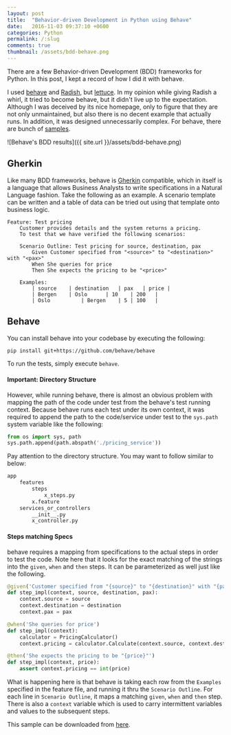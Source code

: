 ```yaml
---
layout: post
title:  "Behavior-driven Development in Python using Behave"
date:   2016-11-03 09:37:10 +0600
categories: Python
permalink: /:slug
comments: true
thumbnail: /assets/bdd-behave.png
---
```

There are a few Behavior-driven Development (BDD) frameworks for Python. In this post, I kept a record of how I did it with behave.

I used [behave](http://pythonhosted.org/behave/) and [Radish](http://radish-bdd.io/), but [lettuce](http://lettuce.it/). In my opinion while giving Radish a whirl, it tried to become behave, but it didn't live up to the expectation. Although I was deceived by its nice homepage, only to figure that they are not only unmaintained, but also there is no decent example that actually runs. In addition, it was designed unnecessarily complex. For behave, there are bunch of [samples](http://jenisys.github.io/behave.example/).

![Behave's BDD results]({{ site.url }}/assets/bdd-behave.png)

## Gherkin
Like many BDD frameworks, behave is [Gherkin](https://en.wikipedia.org/wiki/Cucumber_(software)#Gherkin_.28Language.29) compatible, which in itself is a language that allows Business Analysts to write specifications in a Natural Language fashion. Take the following as an example. A scenario template can be written and a table of data can be tried out using that template onto business logic.      

```
Feature: Test pricing
	Customer provides details and the system returns a pricing. 
	To test that we have verified the following scenarios:
	
	Scenario Outline: Test pricing for source, destination, pax
		Given Customer specified from "<source>" to "<destination>" with "<pax>"
		When She queries for price
		Then She expects the pricing to be "<price>"

	Examples:
		| source	| destination	| pax	| price	|
		| Bergen	| Oslo		| 10	| 200	|
		| Oslo	        | Bergen	| 5	| 100	|
```

## Behave

You can install behave into your codebase by executing the following:

```bash
pip install git+https://github.com/behave/behave
```

To run the tests, simply execute `behave`.

#### Important: Directory Structure 

However, while running behave, there is almost an obvious problem with mapping the path of the code under test from the behave's test running context. Because behave runs each test under its own context, it was required to append the path to the code/service under test to the `sys.path` system variable like the following:

```python
from os import sys, path
sys.path.append(path.abspath('./pricing_service'))
```  

Pay attention to the directory structure. You may want to follow similar to below:

```bash
app
    features
        steps
            x_steps.py
        x.feature 
    services_or_controllers
        __init__.py
        x_controller.py
```  

#### Steps matching Specs

behave requires a mapping from specifications to the actual steps in order to test the code. Note here that it looks for the exact matching of the strings into the `given`, `when` and `then` steps. It can be parameterized as well just like the following.  

```python
@given('Customer specified from "{source}" to "{destination}" with "{pax}"')
def step_impl(context, source, destination, pax):
    context.source = source
    context.destination = destination
    context.pax = pax 

@when('She queries for price')
def step_impl(context):
    calculator = PricingCalculator()
    context.pricing = calculator.Calculate(context.source, context.destination, context.pax)

@then('She expects the pricing to be "{price}"')
def step_impl(context, price):
    assert context.pricing == int(price)
```

What is happening here is that behave is taking each row from the `Examples` specified in the feature file, and running it thru the `Scenario Outline`. For each line in `Scenario Outline`, it maps a matching `given`, `when` and `then` step. There is also a `context` variable which is used to carry intermittent variables and values to the subsequent steps. 

This sample can be downloaded from [here](https://github.com/tsaqib/samples/tree/master/bdd-behave).